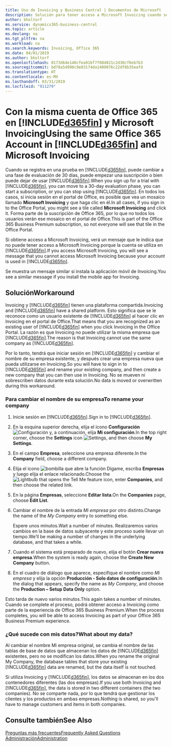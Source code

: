 ```yaml
---
title: Uso de Invoicing y Business Central | Documentos de Microsoft
description: Solución para tener acceso a Microsoft Invoicing cuando se ha registrado en Dynamics 365 Business Central.
author: bholtorf
ms.service: dynamics365-business-central
ms.topic: article
ms.devlang: na
ms.tgt_pltfrm: na
ms.workload: na
ms.search.keywords: Invoicing, Office 365
ms.date: 04/01/2019
ms.author: bholtorf
ms.openlocfilehash: 0173d64e140cfea91bf7f08d821c2d30cf0eb7b3
ms.sourcegitcommit: bd78a5d990c9e83174da1409076c22df8b35eafd
ms.translationtype: HT
ms.contentlocale: es-MX
ms.lasthandoff: 03/31/2019
ms.locfileid: "911279"
---
```

# <a name="using-the-same-office-365-account-in-included365finincludesd365finlongmdmd-and-microsoft-invoicing"></a><span data-ttu-id="c9568-103">Con la misma cuenta de Office 365 en [!INCLUDE[d365fin](includes/d365fin_long_md.md)] y Microsoft Invoicing</span><span class="sxs-lookup"><span data-stu-id="c9568-103">Using the same Office 365 Account in [!INCLUDE[d365fin](includes/d365fin_long_md.md)] and Microsoft Invoicing</span></span>
<span data-ttu-id="c9568-104">Cuando se registra en una prueba en [!INCLUDE[d365fin](includes/d365fin_md.md)], puede cambiar a una fase de evaluación de 30 días, puede empezar una suscripción o bien puede dejar de usar [!INCLUDE[d365fin](includes/d365fin_md.md)].</span><span class="sxs-lookup"><span data-stu-id="c9568-104">When you sign up for a trial with [!INCLUDE[d365fin](includes/d365fin_md.md)], you can move to a 30-day evaluation phase, you can start a subscription, or you can stop using [!INCLUDE[d365fin](includes/d365fin_md.md)].</span></span> <span data-ttu-id="c9568-105">En todos los casos, si inicia sesión en el portal de Office, es posible que vea un mosaico llamado **Microsoft Invoicing** y que haga clic en él.</span><span class="sxs-lookup"><span data-stu-id="c9568-105">In all cases, if you sign in to the Office Portal, you might see a tile called **Microsoft Invoicing** and click it.</span></span> <span data-ttu-id="c9568-106">Forma parte de la suscripción de Office 365, por lo que no todos los usuarios verán ese mosaico en el portal de Office.</span><span class="sxs-lookup"><span data-stu-id="c9568-106">This is part of the Office 365 Business Premium subscription, so not everyone will see that tile in the Office Portal.</span></span>  

<span data-ttu-id="c9568-107">Si obtiene acceso a Microsoft Invoicing, verá un mensaje que le indica que no puede tener acceso a Microsoft Invoicing porque la cuenta se utiliza en [!INCLUDE[d365fin](includes/d365fin_md.md)].</span><span class="sxs-lookup"><span data-stu-id="c9568-107">If you access Microsoft Invoicing, you will see a message that you cannot access Microsoft Invoicing because your account is used in [!INCLUDE[d365fin](includes/d365fin_md.md)].</span></span>  

<span data-ttu-id="c9568-108">Se muestra un mensaje similar si instala la aplicación móvil de Invoicing.</span><span class="sxs-lookup"><span data-stu-id="c9568-108">You see a similar message if you install the mobile app for Invoicing.</span></span>  

## <a name="workaround"></a><span data-ttu-id="c9568-109">Solución</span><span class="sxs-lookup"><span data-stu-id="c9568-109">Workaround</span></span>
<span data-ttu-id="c9568-110">Invoicing y [!INCLUDE[d365fin](includes/d365fin_md.md)] tienen una plataforma compartida.</span><span class="sxs-lookup"><span data-stu-id="c9568-110">Invoicing and [!INCLUDE[d365fin](includes/d365fin_md.md)] have a shared platform.</span></span> <span data-ttu-id="c9568-111">Esto significa que se le reconoce como un usuario existente de [!INCLUDE[d365fin](includes/d365fin_md.md)] al hacer clic en Invoicing en el portal de Office.</span><span class="sxs-lookup"><span data-stu-id="c9568-111">That means that you are recognized as an existing user of [!INCLUDE[d365fin](includes/d365fin_md.md)] when you click Invoicing in the Office Portal.</span></span> <span data-ttu-id="c9568-112">La razón es que Invoicing no puede utilizar la misma empresa que [!INCLUDE[d365fin](includes/d365fin_md.md)].</span><span class="sxs-lookup"><span data-stu-id="c9568-112">The reason is that Invoicing cannot use the same company as [!INCLUDE[d365fin](includes/d365fin_md.md)].</span></span>  

<span data-ttu-id="c9568-113">Por lo tanto, tendrá que iniciar sesión en [!INCLUDE[d365fin](includes/d365fin_md.md)] y cambiar el nombre de su empresa existente, y después crear una empresa nueva que pueda utilizarse en Invoicing.</span><span class="sxs-lookup"><span data-stu-id="c9568-113">So you will have to sign in to [!INCLUDE[d365fin](includes/d365fin_md.md)] and rename your existing company, and then create a new company that you can then use in Invoicing.</span></span> <span data-ttu-id="c9568-114">No se mueven ni sobrescriben datos durante esta solución.</span><span class="sxs-lookup"><span data-stu-id="c9568-114">No data is moved or overwritten during this workaround.</span></span>

### <a name="to-rename-your-company"></a><span data-ttu-id="c9568-115">Para cambiar el nombre de su empresa</span><span class="sxs-lookup"><span data-stu-id="c9568-115">To rename your company</span></span>
1. <span data-ttu-id="c9568-116">Inicie sesión en [!INCLUDE[d365fin](includes/d365fin_md.md)].</span><span class="sxs-lookup"><span data-stu-id="c9568-116">Sign in to [!INCLUDE[d365fin](includes/d365fin_md.md)].</span></span>
2. <span data-ttu-id="c9568-117">En la esquina superior derecha, elija el icono **Configuración** ![Configuración](media/ui-experience/settings_icon_small.png "Icono Configuración para el área de tareas") y, a continuación, elija **Mi configuración**.</span><span class="sxs-lookup"><span data-stu-id="c9568-117">In the top right corner, choose the **Settings** icon ![Settings](media/ui-experience/settings_icon_small.png "Settings icon for role center"), and then choose **My Settings**.</span></span>
3. <span data-ttu-id="c9568-118">En el campo **Empresa**, seleccione una empresa diferente.</span><span class="sxs-lookup"><span data-stu-id="c9568-118">In the **Company** field, choose a different company.</span></span>
4. <span data-ttu-id="c9568-119">Elija el icono ![bombilla que abre la función Dígame](media/ui-search/search_small.png "Dígame que desea hacer"), escriba **Empresas** y luego elija el enlace relacionado.</span><span class="sxs-lookup"><span data-stu-id="c9568-119">Choose the ![Lightbulb that opens the Tell Me feature](media/ui-search/search_small.png "Tell me what you want to do") icon, enter **Companies**, and then choose the related link.</span></span>  
5. <span data-ttu-id="c9568-120">En la página **Empresas**, seleccione **Editar lista**.</span><span class="sxs-lookup"><span data-stu-id="c9568-120">On the **Companies** page, choose **Edit List**.</span></span>  
6. <span data-ttu-id="c9568-121">Cambiar el nombre de la entrada *Mi empresa* por otro distinto.</span><span class="sxs-lookup"><span data-stu-id="c9568-121">Change the name of the *My Company* entry to something else.</span></span>  

    <span data-ttu-id="c9568-122">Espere unos minutos.</span><span class="sxs-lookup"><span data-stu-id="c9568-122">Wait a number of minutes.</span></span> <span data-ttu-id="c9568-123">Realizaremos varios cambios en la base de datos subyacente y este proceso suele llevar un tiempo.</span><span class="sxs-lookup"><span data-stu-id="c9568-123">We’ll be making a number of changes in the underlying database, and that takes a while.</span></span>
7.  <span data-ttu-id="c9568-124">Cuando el sistema está preparado de nuevo, elija el botón **Crear nueva empresa**.</span><span class="sxs-lookup"><span data-stu-id="c9568-124">When the system is ready again, choose the **Create New Company** button.</span></span>  
8.  <span data-ttu-id="c9568-125">En el cuadro de diálogo que aparece, especifique el nombre como *Mi empresa* y elija la opción **Producción - Solo datos de configuración**.</span><span class="sxs-lookup"><span data-stu-id="c9568-125">In the dialog that appears, specify the name as *My Company*, and choose the **Production – Setup Data Only** option.</span></span>  

<span data-ttu-id="c9568-126">Esto tarda de nuevo varios minutos.</span><span class="sxs-lookup"><span data-stu-id="c9568-126">This again takes a number of minutes.</span></span> <span data-ttu-id="c9568-127">Cuando se complete el proceso, podrá obtener acceso a Invoicing como parte de la experiencia de Office 365 Business Premium.</span><span class="sxs-lookup"><span data-stu-id="c9568-127">When the process completes, you will be able to access Invoicing as part of your Office 365 Business Premium experience.</span></span>  

### <a name="what-about-my-data"></a><span data-ttu-id="c9568-128">¿Qué sucede con mis datos?</span><span class="sxs-lookup"><span data-stu-id="c9568-128">What about my data?</span></span>
<span data-ttu-id="c9568-129">Al cambiar el nombre Mi empresa original, se cambia el nombre de las tablas de base de datos que almacenan los datos de [!INCLUDE[d365fin](includes/d365fin_md.md)] existentes, pero no se modifican los datos.</span><span class="sxs-lookup"><span data-stu-id="c9568-129">When you rename the original My Company, the database tables that store your existing [!INCLUDE[d365fin](includes/d365fin_md.md)] data are renamed, but the data itself is not touched.</span></span>  

<span data-ttu-id="c9568-130">Si utiliza Invoicing y [!INCLUDE[d365fin](includes/d365fin_md.md)], los datos se almacenan en los dos contenedores diferentes (las dos empresas).</span><span class="sxs-lookup"><span data-stu-id="c9568-130">If you use both Invoicing and [!INCLUDE[d365fin](includes/d365fin_md.md)], the data is stored in two different containers (the two companies).</span></span> <span data-ttu-id="c9568-131">No se comparte nada, por lo que tendrá que gestionar los clientes y los productos en ambas empresas.</span><span class="sxs-lookup"><span data-stu-id="c9568-131">Nothing is shared, so you'll have to manage customers and items in both companies.</span></span>  

## <a name="see-also"></a><span data-ttu-id="c9568-132">Consulte también</span><span class="sxs-lookup"><span data-stu-id="c9568-132">See Also</span></span>
[<span data-ttu-id="c9568-133">Preguntas más frecuentes</span><span class="sxs-lookup"><span data-stu-id="c9568-133">Frequently Asked Questions</span></span>](across-faq.md)  
[<span data-ttu-id="c9568-134">Administración</span><span class="sxs-lookup"><span data-stu-id="c9568-134">Administration</span></span>](admin-setup-and-administration.md)  
